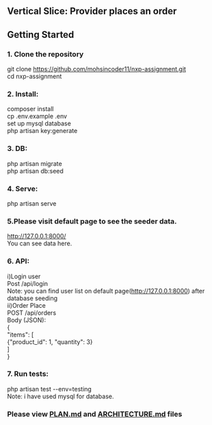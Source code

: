## Vertical Slice: Provider places an order

## Getting Started

### 1️. Clone the repository
git clone https://github.com/mohsincoder11/nxp-assignment.git  
cd nxp-assignment

### 2. Install:
   composer install  
   cp .env.example .env  
   set up mysql database  
   php artisan key:generate  

### 3. DB:
   php artisan migrate  
   php artisan db:seed  

### 4. Serve:
   php artisan serve  

### 5.Please visit default page to see the seeder data.    
http://127.0.0.1:8000/  
You can see data here.

### 6. API:
i)Login user  
      Post /api/login  
      Note: you can find user list on default page(http://127.0.0.1:8000) after database seeding  
ii)Order Place  
   POST /api/orders  
   Body (JSON):  
   {  
     "items": [  
       {"product_id": 1, "quantity": 3}  
     ]  
   }  

### 7. Run tests:
   php artisan test --env=testing  
   Note: i have used mysql for database.


### Please view [PLAN.md](./PLAN.md) and [ARCHITECTURE.md](./ARCHITECTURE.md) files
